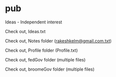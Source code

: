 # pub
Ideas - Independent interest

Check out, Ideas.txt

Check out,  Notes folder (rakeshkelm@gmail.com.txt)

Check out, Profile folder (Profile.txt)

Check out, fedGov folder (multiple files)

Check out, broomeGov folder (multiple files)

